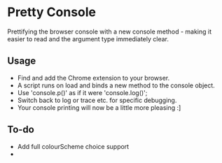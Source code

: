 # Pretty Console
Prettifying the browser console with a new console method - making it easier to read and the argument type immediately clear.

## Usage
-   Find and add the Chrome extension to your browser.
-   A script runs on load and binds a new method to the console object.
-   Use 'console.p()' as if it were 'console.log()';
-   Switch back to log or trace etc. for specific debugging.
-   Your console printing will now be a little more pleasing :]

## To-do
-   Add full colourScheme choice support
-   
